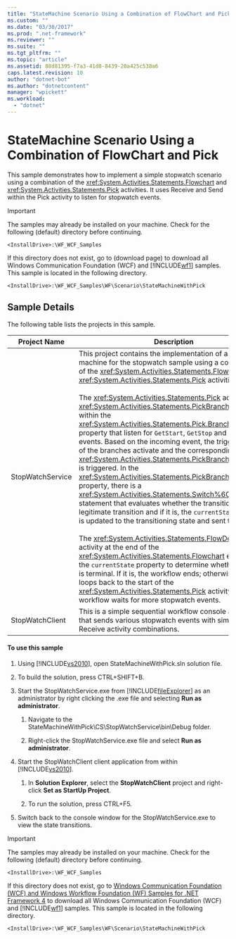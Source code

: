 ```yaml
---
title: "StateMachine Scenario Using a Combination of FlowChart and Pick"
ms.custom: ""
ms.date: "03/30/2017"
ms.prod: ".net-framework"
ms.reviewer: ""
ms.suite: ""
ms.tgt_pltfrm: ""
ms.topic: "article"
ms.assetid: 88d81395-f7a3-41d8-8439-20a425c538a6
caps.latest.revision: 10
author: "dotnet-bot"
ms.author: "dotnetcontent"
manager: "wpickett"
ms.workload: 
  - "dotnet"
---
```

# StateMachine Scenario Using a Combination of FlowChart and Pick
This sample demonstrates how to implement a simple stopwatch scenario using a combination of the <xref:System.Activities.Statements.Flowchart> and <xref:System.Activities.Statements.Pick> activities. It uses Receive and Send within the Pick activity to listen for stopwatch events.  
  
> [!IMPORTANT]
>  The samples may already be installed on your machine. Check for the following (default) directory before continuing.  
>   
>  `<InstallDrive>:\WF_WCF_Samples`  
>   
>  If this directory does not exist, go to (download page) to download all Windows Communication Foundation (WCF) and [!INCLUDE[wf1](../../../../includes/wf1-md.md)] samples. This sample is located in the following directory.  
>   
>  `<InstallDrive>:\WF_WCF_Samples\WF\Scenario\StateMachineWithPick`  
  
## Sample Details  
 The following table lists the projects in this sample.  
  
|Project Name|Description|  
|-|-|  
|StopWatchService|This project contains the implementation of a state machine for the stopwatch sample using a combination of the <xref:System.Activities.Statements.Flowchart> and <xref:System.Activities.Statements.Pick> activities.<br /><br /> The <xref:System.Activities.Statements.Pick> activity has 3 <xref:System.Activities.Statements.PickBranch> statements within the <xref:System.Activities.Statements.Pick.Branches%2A> property that listen for `GetStart`, `GetStop` and `GetOff` events. Based on the incoming event, the triggers for one of the branches activate and the corresponding <xref:System.Activities.Statements.PickBranch.Action%2A> is triggered. In the <xref:System.Activities.Statements.PickBranch.Action%2A> property, there is a <xref:System.Activities.Statements.Switch%601> statement that evaluates whether the transition is a legitimate transition and if it is, the `currentState` property is updated to the transitioning state and sent to the client.<br /><br /> The <xref:System.Activities.Statements.FlowDecision> activity at the end of the <xref:System.Activities.Statements.Flowchart> evaluates the `currentState` property to determine whether the state is terminal. If it is, the workflow ends; otherwise control loops back to the start of the <xref:System.Activities.Statements.Pick> activity where the workflow waits for more stopwatch events.|  
|StopWatchClient|This is a simple sequential workflow console application that sends various stopwatch events with simple Send or Receive activity combinations.|  
  
#### To use this sample  
  
1.  Using [!INCLUDE[vs2010](../../../../includes/vs2010-md.md)], open StateMachineWithPick.sln solution file.  
  
2.  To build the solution, press CTRL+SHIFT+B.  
  
3.  Start the StopWatchService.exe from [!INCLUDE[fileExplorer](../../../../includes/fileexplorer-md.md)] as an administrator by right clicking the .exe file and selecting **Run as administrator**.  
  
    1.  Navigate to the StateMachineWithPick\CS\StopWatchService\bin\Debug folder.  
  
    2.  Right-click the StopWatchService.exe file and select **Run as administrator**.  
  
4.  Start the StopWatchClient client application from within [!INCLUDE[vs2010](../../../../includes/vs2010-md.md)].  
  
    1.  In **Solution Explorer**, select the **StopWatchClient** project and right-click **Set as StartUp Project**.  
  
    2.  To run the solution, press CTRL+F5.  
  
5.  Switch back to the console window for the StopWatchService.exe to view the state transitions.  
  
> [!IMPORTANT]
>  The samples may already be installed on your machine. Check for the following (default) directory before continuing.  
>   
>  `<InstallDrive>:\WF_WCF_Samples`  
>   
>  If this directory does not exist, go to [Windows Communication Foundation (WCF) and Windows Workflow Foundation (WF) Samples for .NET Framework 4](http://go.microsoft.com/fwlink/?LinkId=150780) to download all Windows Communication Foundation (WCF) and [!INCLUDE[wf1](../../../../includes/wf1-md.md)] samples. This sample is located in the following directory.  
>   
>  `<InstallDrive>:\WF_WCF_Samples\WF\Scenario\StateMachineWithPick`